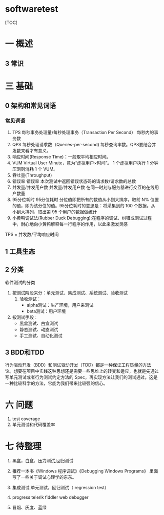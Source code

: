 # softwaretest
[TOC]
# 一 概述

## 3 常识

# 三 基础
## 0 架构和常见词语

### 常见词语
1. TPS	每秒事务处理量/每秒处理事务（Transaction Per Second）	每秒内的事务数
2. QPS	每秒处理请求数（Queries-per-second)	每秒查询率数。QPS要结合并发数来看才有意义。
3. 响应时间(Response Time)：一般取平均相应时间。
3. VUM	Virtual User Minute，意为“虚拟用户×时间”。	1 个虚拟用户执行 1 分钟压测则消耗 1 个 VUM。
5. 吞吐量(Throughput)
4. 错误率	错误率	本次测试中返回错误状态码的请求数/请求数的总数
5. 并发量/并发用户数	并发量/并发用户数	在同一时刻与服务器进行交互的在线用户数量
6. 95分位耗时	95分位耗时	分位值即把所有的数值从小到大排序，取前 N% 位置的值，即为该分位的值。95分位耗时的意思是：将采集到的 100 个数据，从小到大排列，取出第 95 个用户的数据做统计
7. 小黄鸭调试法(Rubber Duck Debugging):在程序的调试、纠错或测试过程中，耐心地向小黄鸭解释每一行程序的作用，以此来激发灵感

TPS = 并发数/平均响应时间

## 1 工具生态

## 2 分类
软件测试的分类
1. 按测试阶段来分：单元测试、集成测试、系统测试、验收测试
    1. 验收测试：
        * alpha测试：生产环境，用户来测试
        * beta测试：用户环境
2. 按测试手段：
    * 黑盒测试、白盒测试
    * 静态测试、动态测试
    * 手工测试、自动化测试
    
## 3 BDD和TDD
行为驱动开发（BDD）和测试驱动开发（TDD）都是一种保证工程质量的方法论。想要在项目中实践这种思想还是需要一些思维上的转变和适应，也就是先通过写单元测试或者行为测试约定方法的 Spec，再实现方法让我们的测试通过，这是一种比较科学的方法，它能为我们带来比较强的信心。

# 六 问题
1. test coverage
2. 单元测试和代码覆盖率


# 七 待整理
1. 黑盒，白盒，压力测试,回归测试
2. 推荐一本书《Windows 程序调试》《Debugging Windows Programs》 
里面写了一些关于调试心理学的东东。

3. 集成测试,单元测试，回归测试（ regression test）

4. progress telerik fiddler web debugger
5. 冒烟、灰度、蓝绿